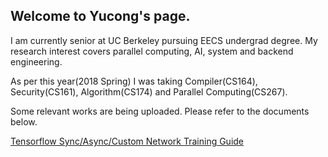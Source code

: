 ## Welcome to Yucong's page.

I am currently senior at UC Berkeley pursuing EECS undergrad degree.
My research interest covers parallel computing, AI, system and backend engineering. 

As per this year(2018 Spring) I was taking Compiler(CS164), Security(CS161), Algorithm(CS174) and Parallel Computing(CS267). 

Some relevant works are being uploaded. Please refer to the documents below.

[Tensorflow Sync/Async/Custom Network Training Guide](./parallel_tf/index.md)

